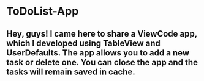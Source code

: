 # ToDoList-App

## Hey, guys! I came here to share a ViewCode app, which I developed using TableView and UserDefaults. The app allows you to add a new task or delete one. You can close the app and the tasks will remain saved in cache.


